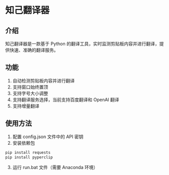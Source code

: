 # 知己翻译器

## 介绍

知己翻译器是一款基于 Python 的翻译工具，实时监测剪贴板内容并进行翻译，提供快速、准确的翻译服务。

## 功能

1. 自动检测剪贴板内容并进行翻译
2. 支持窗口始终置顶
3. 支持字号大小调整
4. 支持翻译服务选择，当前支持百度翻译和 OpenAI 翻译
5. 支持增量翻译

## 使用方法

1. 配置 config.json 文件中的 API 密钥
2. 安装依赖包
```bash
pip install requests
pip install pyperclip
```

3. 运行 run.bat 文件（需要 Anaconda 环境）
